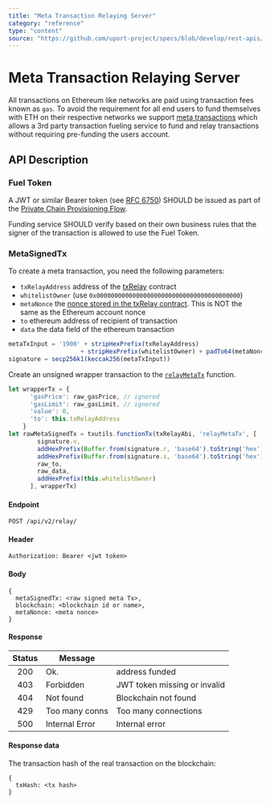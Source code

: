 ```yaml
---
title: "Meta Transaction Relaying Server"
category: "reference"
type: "content"
source: "https://github.com/uport-project/specs/blob/develop/rest-apis/relay-server.md"
---
```


# Meta Transaction Relaying Server

All transactions on Ethereum like networks are paid using transaction fees known as `gas`. To avoid the requirement for all end users to fund themselves with ETH on their respective networks we support [meta transactions](https://medium.com/uport/making-uport-smart-contracts-smarter-part-3-fixing-user-experience-with-meta-transactions-105209ed43e0) which allows a 3rd party transaction fueling service to fund and relay transactions without requiring pre-funding the users account.

## API Description

### Fuel Token

A JWT or similar Bearer token (see [RFC 6750](https://tools.ietf.org/html/rfc6750)) SHOULD be issued as part of the [Private Chain Provisioning Flow](/flows/privatechain.md).

Funding service SHOULD verify based on their own business rules that the signer of the transaction is allowed to use the Fuel Token.

### MetaSignedTx

To create a meta transaction, you need the following parameters:

- `txRelayAddress` address of the [txRelay](https://github.com/uport-project/uport-identity/blob/develop/contracts/TxRelay.sol#L28) contract
- `whitelistOwner` (use `0x0000000000000000000000000000000000000000`)
- `metaNonce` the [nonce stored in the txRelay contract](https://github.com/uport-project/uport-identity/blob/develop/contracts/TxRelay.sol#L11). This is NOT the same as the Ethereum account nonce
- `to` ethereum address of recipient of transaction
- `data` the data field of the ethereum transaction

```js
metaTxInput = '1900' + stripHexPrefix(txRelayAddress)
                    + stripHexPrefix(whitelistOwner) + padTo64(metaNonce) + to + data
signature = secp256k1(keccak256(metaTxInput))
```

Create an unsigned wrapper transaction to the [`relayMetaTx`](https://github.com/uport-project/uport-identity/blob/develop/contracts/TxRelay.sol#L28) function.

```js
let wrapperTx = {
      'gasPrice': raw_gasPrice, // ignored
      'gasLimit': raw_gasLimit, // ignored
      'value': 0,
      'to': this.txRelayAddress
    }
let rawMetaSignedTx = txutils.functionTx(txRelayAbi, 'relayMetaTx', [
        signature.v,
        addHexPrefix(Buffer.from(signature.r, 'base64').toString('hex')),
        addHexPrefix(Buffer.from(signature.s, 'base64').toString('hex')),
        raw_to,
        raw_data,
        addHexPrefix(this.whitelistOwner)
      ], wrapperTx)
```

#### Endpoint

`POST /api/v2/relay/`

#### Header

```
Authorization: Bearer <jwt token>
```

#### Body

```
{
  metaSignedTx: <raw signed meta Tx>,
  blockchain: <blockchain id or name>,
  metaNonce: <meta nonce>
}
```

#### Response

| Status |     Message    |                               |
|:------:|----------------|-------------------------------|
| 200    | Ok.            | address funded                |
| 403    | Forbidden      | JWT token missing or invalid  |
| 404    | Not found      | Blockchain not found          |
| 429    | Too many conns | Too many connections          |
| 500    | Internal Error | Internal error                |

#### Response data

The transaction hash of the real transaction on the blockchain:

```
{
  txHash: <tx hash>
}
```

